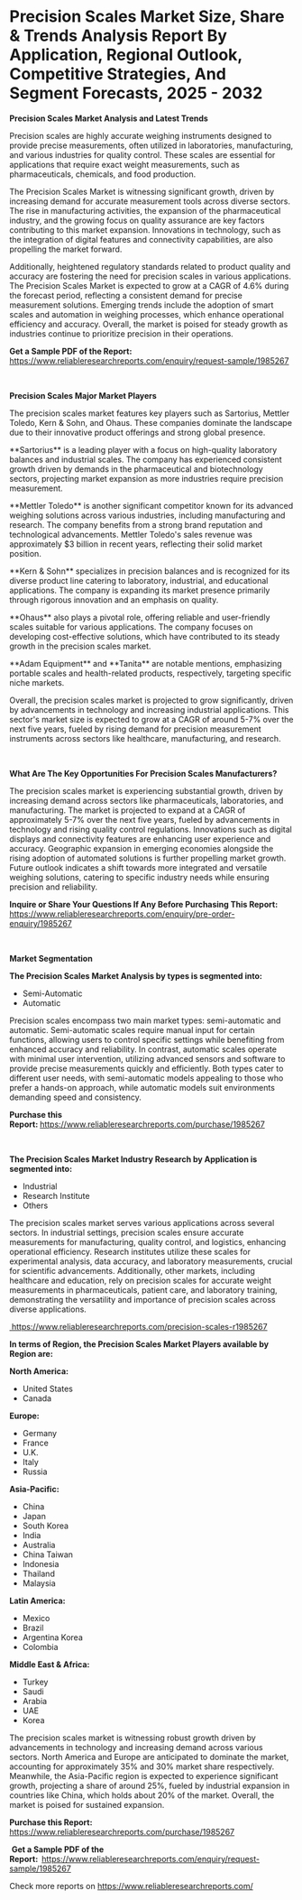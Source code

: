 <p><h1>Precision Scales Market Size, Share & Trends Analysis Report By Application, Regional Outlook, Competitive Strategies, And Segment Forecasts, 2025 - 2032</h1></p><p><strong>Precision Scales Market Analysis and Latest Trends</strong></p>
<p><p>Precision scales are highly accurate weighing instruments designed to provide precise measurements, often utilized in laboratories, manufacturing, and various industries for quality control. These scales are essential for applications that require exact weight measurements, such as pharmaceuticals, chemicals, and food production.</p><p>The Precision Scales Market is witnessing significant growth, driven by increasing demand for accurate measurement tools across diverse sectors. The rise in manufacturing activities, the expansion of the pharmaceutical industry, and the growing focus on quality assurance are key factors contributing to this market expansion. Innovations in technology, such as the integration of digital features and connectivity capabilities, are also propelling the market forward. </p><p>Additionally, heightened regulatory standards related to product quality and accuracy are fostering the need for precision scales in various applications. The Precision Scales Market is expected to grow at a CAGR of 4.6% during the forecast period, reflecting a consistent demand for precise measurement solutions. Emerging trends include the adoption of smart scales and automation in weighing processes, which enhance operational efficiency and accuracy. Overall, the market is poised for steady growth as industries continue to prioritize precision in their operations.</p></p>
<p><strong>Get a Sample PDF of the Report:&nbsp;</strong> <a href="https://www.reliableresearchreports.com/enquiry/request-sample/1985267?utm_campaign=3027&utm_medium=2&utm_source=Github&utm_content=ia&utm_term=10042025&utm_id=precision-scales">https://www.reliableresearchreports.com/enquiry/request-sample/1985267</a></p>
<p>&nbsp;</p>
<p><strong>Precision Scales Major Market Players</strong></p>
<p><p>The precision scales market features key players such as Sartorius, Mettler Toledo, Kern & Sohn, and Ohaus. These companies dominate the landscape due to their innovative product offerings and strong global presence.</p><p>**Sartorius** is a leading player with a focus on high-quality laboratory balances and industrial scales. The company has experienced consistent growth driven by demands in the pharmaceutical and biotechnology sectors, projecting market expansion as more industries require precision measurement.</p><p>**Mettler Toledo** is another significant competitor known for its advanced weighing solutions across various industries, including manufacturing and research. The company benefits from a strong brand reputation and technological advancements. Mettler Toledo's sales revenue was approximately $3 billion in recent years, reflecting their solid market position.</p><p>**Kern & Sohn** specializes in precision balances and is recognized for its diverse product line catering to laboratory, industrial, and educational applications. The company is expanding its market presence primarily through rigorous innovation and an emphasis on quality.</p><p>**Ohaus** also plays a pivotal role, offering reliable and user-friendly scales suitable for various applications. The company focuses on developing cost-effective solutions, which have contributed to its steady growth in the precision scales market.</p><p>**Adam Equipment** and **Tanita** are notable mentions, emphasizing portable scales and health-related products, respectively, targeting specific niche markets.</p><p>Overall, the precision scales market is projected to grow significantly, driven by advancements in technology and increasing industrial applications. This sector's market size is expected to grow at a CAGR of around 5-7% over the next five years, fueled by rising demand for precision measurement instruments across sectors like healthcare, manufacturing, and research.</p></p>
<p>&nbsp;</p>
<p><strong>What Are The Key Opportunities For Precision Scales Manufacturers?</strong></p>
<p><p>The precision scales market is experiencing substantial growth, driven by increasing demand across sectors like pharmaceuticals, laboratories, and manufacturing. The market is projected to expand at a CAGR of approximately 5-7% over the next five years, fueled by advancements in technology and rising quality control regulations. Innovations such as digital displays and connectivity features are enhancing user experience and accuracy. Geographic expansion in emerging economies alongside the rising adoption of automated solutions is further propelling market growth. Future outlook indicates a shift towards more integrated and versatile weighing solutions, catering to specific industry needs while ensuring precision and reliability.</p></p>
<p><strong>Inquire or Share Your Questions If Any Before Purchasing This Report:</strong> <a href="https://www.reliableresearchreports.com/enquiry/pre-order-enquiry/1985267?utm_campaign=3027&utm_medium=2&utm_source=Github&utm_content=ia&utm_term=10042025&utm_id=precision-scales">https://www.reliableresearchreports.com/enquiry/pre-order-enquiry/1985267</a></p>
<p>&nbsp;</p>
<p><strong>Market Segmentation</strong></p>
<p><strong>The Precision Scales Market Analysis by types is segmented into:</strong></p>
<p><ul><li>Semi-Automatic</li><li>Automatic</li></ul></p>
<p><p>Precision scales encompass two main market types: semi-automatic and automatic. Semi-automatic scales require manual input for certain functions, allowing users to control specific settings while benefiting from enhanced accuracy and reliability. In contrast, automatic scales operate with minimal user intervention, utilizing advanced sensors and software to provide precise measurements quickly and efficiently. Both types cater to different user needs, with semi-automatic models appealing to those who prefer a hands-on approach, while automatic models suit environments demanding speed and consistency.</p></p>
<p><strong>Purchase this Report:&nbsp;</strong><a href="https://www.reliableresearchreports.com/purchase/1985267?utm_campaign=3027&utm_medium=2&utm_source=Github&utm_content=ia&utm_term=10042025&utm_id=precision-scales">https://www.reliableresearchreports.com/purchase/1985267</a></p>
<p>&nbsp;</p>
<p><strong>The Precision Scales Market Industry Research by Application is segmented into:</strong></p>
<p><ul><li>Industrial</li><li>Research Institute</li><li>Others</li></ul></p>
<p><p>The precision scales market serves various applications across several sectors. In industrial settings, precision scales ensure accurate measurements for manufacturing, quality control, and logistics, enhancing operational efficiency. Research institutes utilize these scales for experimental analysis, data accuracy, and laboratory measurements, crucial for scientific advancements. Additionally, other markets, including healthcare and education, rely on precision scales for accurate weight measurements in pharmaceuticals, patient care, and laboratory training, demonstrating the versatility and importance of precision scales across diverse applications.</p></p>
<p><a href="https://www.reliableresearchreports.com/precision-scales-r1985267?utm_campaign=3027&utm_medium=2&utm_source=Github&utm_content=ia&utm_term=10042025&utm_id=precision-scales">&nbsp;https://www.reliableresearchreports.com/precision-scales-r1985267</a></p>
<p><strong>In terms of Region, the Precision Scales Market Players available by Region are:</strong></p>
<p>
    <p> <strong> North America: </strong>
        <ul>
            <li>United States</li>
            <li>Canada</li>
        </ul>
        </p> 
    <p> <strong> Europe: </strong>
        <ul>
            <li>Germany</li>
            <li>France</li>
            <li>U.K.</li>
            <li>Italy</li>
            <li>Russia</li>
        </ul>
        </p> 
    <p> <strong> Asia-Pacific: </strong>
        <ul>
            <li>China</li>
            <li>Japan</li>
            <li>South Korea</li>
            <li>India</li>
            <li>Australia</li>
            <li>China Taiwan</li>
            <li>Indonesia</li>
            <li>Thailand</li>
            <li>Malaysia</li>
        </ul>
        </p> 
    <p> <strong> Latin America: </strong>
        <ul>
            <li>Mexico</li>
            <li>Brazil</li>
            <li>Argentina Korea</li>
            <li>Colombia</li>
        </ul>
        </p> 
    <p> <strong> Middle East & Africa: </strong>
        <ul>
            <li>Turkey</li>
            <li>Saudi</li>
            <li>Arabia</li>
            <li>UAE</li>
            <li>Korea</li>
        </ul>
    </p>
    </p>
<p><p>The precision scales market is witnessing robust growth driven by advancements in technology and increasing demand across various sectors. North America and Europe are anticipated to dominate the market, accounting for approximately 35% and 30% market share respectively. Meanwhile, the Asia-Pacific region is expected to experience significant growth, projecting a share of around 25%, fueled by industrial expansion in countries like China, which holds about 20% of the market. Overall, the market is poised for sustained expansion.</p></p>
<p><strong>Purchase this Report: </strong><a href="https://www.reliableresearchreports.com/purchase/1985267?utm_campaign=3027&utm_medium=2&utm_source=Github&utm_content=ia&utm_term=10042025&utm_id=precision-scales">https://www.reliableresearchreports.com/purchase/1985267</a></p>
<p>&nbsp;<strong>Get a Sample PDF of the Report:&nbsp;&nbsp;</strong><a href="https://www.reliableresearchreports.com/enquiry/request-sample/1985267?utm_campaign=3027&utm_medium=2&utm_source=Github&utm_content=ia&utm_term=10042025&utm_id=precision-scales">https://www.reliableresearchreports.com/enquiry/request-sample/1985267</a></p>
<p><strong></strong></p>
<p>Check more reports on <a href="https://www.reliableresearchreports.com/?utm_campaign=3027&utm_medium=2&utm_source=Github&utm_content=ia&utm_term=10042025&utm_id=precision-scales">https://www.reliableresearchreports.com/</a></p>